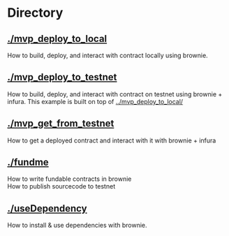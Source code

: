 # Directory

## [./mvp_deploy_to_local](./mvp_deploy_to_local/)
How to build, deploy, and interact with contract locally using brownie.

## [./mvp_deploy_to_testnet](./mvp_deploy_to_testnet/)
How to build, deploy, and interact with contract on testnet using brownie + infura.
This example is built on top of [../mvp_deploy_to_local/](../mvp_deploy_to_local/)

## [./mvp_get_from_testnet](./mvp_get_from_testnet/)
How to get a deployed contract and interact with it with brownie + infura

## [./fundme](./fundme/)
How to write fundable contracts in brownie<br/>
How to publish sourcecode to testnet

## [./useDependency](./useDependency/)
How to install & use dependencies with brownie.